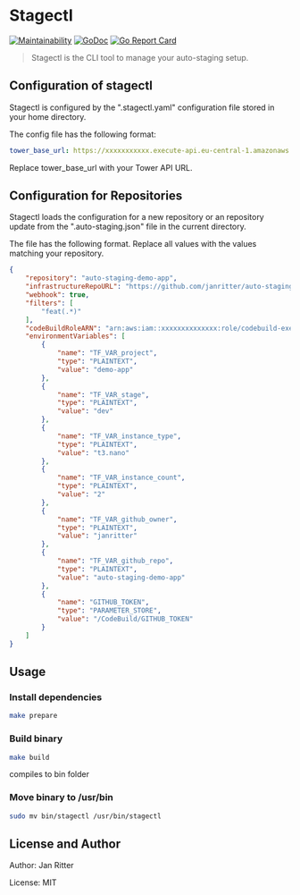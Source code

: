 # Stagectl

[![Maintainability](https://api.codeclimate.com/v1/badges/1b5cfb7c6fae36b3f56e/maintainability)](https://codeclimate.com/github/auto-staging/stagectl/maintainability)
[![GoDoc](https://godoc.org/github.com/auto-staging/stagectl?status.svg)](https://godoc.org/github.com/auto-staging/stagectl)
[![Go Report Card](https://goreportcard.com/badge/github.com/auto-staging/stagectl)](https://goreportcard.com/report/github.com/auto-staging/stagectl)

> Stagectl is the CLI tool to manage your auto-staging setup.

## Configuration of stagectl

Stagectl is configured by the ".stagectl.yaml" configuration file stored in your home directory.

The config file has the following format:

```yaml
tower_base_url: https://xxxxxxxxxxx.execute-api.eu-central-1.amazonaws.com/v1
```

Replace tower_base_url with your Tower API URL.

## Configuration for Repositories

Stagectl loads the configuration for a new repository or an repository update from the ".auto-staging.json" file in the current directory.

The file has the following format. Replace all values with the values matching your repository.

```json
{
    "repository": "auto-staging-demo-app",
    "infrastructureRepoURL": "https://github.com/janritter/auto-staging-demo-app.git",
    "webhook": true,
    "filters": [
        "feat(.*)"
    ],
    "codeBuildRoleARN": "arn:aws:iam::xxxxxxxxxxxxxx:role/codebuild-exec-role",
    "environmentVariables": [
        {
            "name": "TF_VAR_project",
            "type": "PLAINTEXT",
            "value": "demo-app"
        },
        {
            "name": "TF_VAR_stage",
            "type": "PLAINTEXT",
            "value": "dev"
        },
        {
            "name": "TF_VAR_instance_type",
            "type": "PLAINTEXT",
            "value": "t3.nano"
        },
        {
            "name": "TF_VAR_instance_count",
            "type": "PLAINTEXT",
            "value": "2"
        },
        {
            "name": "TF_VAR_github_owner",
            "type": "PLAINTEXT",
            "value": "janritter"
        },
        {
            "name": "TF_VAR_github_repo",
            "type": "PLAINTEXT",
            "value": "auto-staging-demo-app"
        },
        {
            "name": "GITHUB_TOKEN",
            "type": "PARAMETER_STORE",
            "value": "/CodeBuild/GITHUB_TOKEN"
        }
    ]
}
```

## Usage

### Install dependencies

```bash
make prepare
```

### Build binary

```bash
make build
```

compiles to bin folder

### Move binary to /usr/bin

```bash
sudo mv bin/stagectl /usr/bin/stagectl
```

## License and Author

Author: Jan Ritter

License: MIT